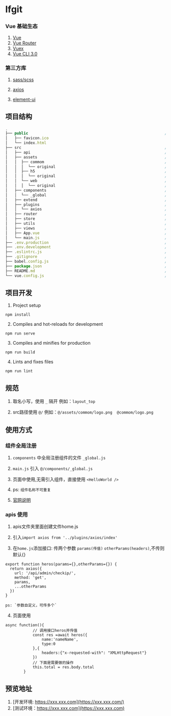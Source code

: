 # lfgit

### Vue 基础生态

1. [Vue](https://cn.vuejs.org/)
2. [Vue Router](https://router.vuejs.org/zh/)
3. [Vuex](https://vuex.vuejs.org/zh/)
4. [Vue CLI 3.0](https://cli.vuejs.org/zh/)

### 第三方库

1. [sass/scss](https://sass-lang.com/)

2. [axios](https://github.com/axios/axios)

3. [element-ui](http://element.eleme.io/#/zh-CN)

## 项目结构

``` js
.
├── public                                                            // 项目 html 模板
│   ├── favicon.ico
│   └── index.html
├── src                                                               // 源代码
│   ├── api                                                           // 接口请求
│   ├── assets                                                        // 公共静态资源
│   │  ├── commom                                                     // 公共图片
│   │  │  └── original                                                // 未压缩图片
│   │  ├── h5                                                         // h5图片
│   │  │  └── original                                                // 未压缩图片
│   │  └── web                                                        // web图片
│   │  │  └── original                                                // 未压缩图片
│   ├── components                                                    // 公共组件
│   │  └── _global                                                    // 组件全局注册
│   ├── extend                                                        // 扩展文件
│   ├── plugins                                                       // 第三方库或者组件统一入口
│   │  └── axios                                                      // http请求封装（axios）及请求错误处理
│   ├── router                                                        // Vue Router路由配置文件
│   ├── store                                                         // Vuex 数据状态管理
│   ├── utils                                                         // 公共工具函数
│   ├── views                                                         // 业务组件（这里需要进一步描述业务模块）
│   ├── App.vue                                                       // 根组件
│   └── main.js                                                       // 入口 js
├── .env.production                                                   // 环境变量：线上开发环境
├── .env.development                                                  // 环境变量：本地开发环境
├── .eslintrc.js                                                      // eslint 配置文件
├── .gitignore                                                        // git 忽略文件
├── babel.config.js                                                   // Babel 配置文件
├── package.json                                                      // 依赖管理
├── README.md                                                         // 项目文档
└── vue.config.js                                                     // Vue CLI 3 配置
```
## 项目开发

1. Project setup
```
npm install
```

2. Compiles and hot-reloads for development
```
npm run serve
```

3. Compiles and minifies for production
```
npm run build
```

4. Lints and fixes files
```
npm run lint
```

## 规范


1. 取名小写，使用 `_` 隔开 例如：`layout_top`

2. src路径使用 `@/` 例如：`@/assets/commom/logo.png  @commom/logo.png`

## 使用方式

### 组件全局注册

1. `components` 中全局注册组件的文件 `_global.js`

2. `main.js` 引入 ` @/components/_global.js `

3. 页面中使用,无需引入组件，直接使用 ` <HelloWorld /> `

4. ps: `组件名称不可重复`

4. [官网说明](https://cn.vuejs.org/v2/guide/components-registration.html#%E5%9C%A8%E6%A8%A1%E5%9D%97%E7%B3%BB%E7%BB%9F%E4%B8%AD%E5%B1%80%E9%83%A8%E6%B3%A8%E5%86%8C)

### apis 使用

1. apis文件夹里面创建文件home.js

2. 引入`import axios from '../plugins/axios/index'`

3. 在`home.js`添加接口: 传两个参数 `params(传值)`  `otherParams(headers)`,不传则默认{}
```
export function heros(params={},otherParams={}) {
  return axios({
    url: '/api/admin/checkip/',
    method: 'get',
    params,
    ...otherParams
  })
}
```
    ps: `参数自定义，可传多个`

4. 页面使用
```
async function(){
            // 调用接口heros并传值
            const res =await heros({
                name:'nameName',
                type:0
            },{
                headers:{"x-requested-with": "XMLHttpRequest"}
            })
            // 下面是需要做的操作
            this.total = res.body.total
        }
```


## 预览地址

1. [开发环境: https://xxx.xxx.com](https://xxx.xxx.com/)
2. [测试环境：https://xxx.xxx.com](https://xxx.xxx.com)
